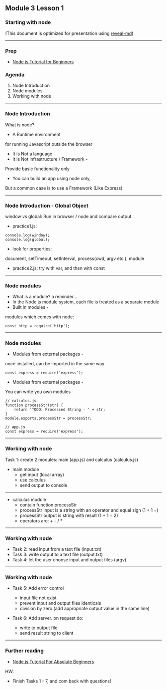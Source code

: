 ## Module 3 Lesson 1
### Starting with node
(This document is optimized for presentation using [reveal-md](https://github.com/webpro/reveal-md))

---

### Prep
* [Node.js Tutorial for Beginners](https://www.youtube.com/watch?v=TlB_eWDSMt4)

### Agenda
1. Node Introduction
2. Node modules
3. Working with node

---
### Node Introduction
What is node?
* <!-- .element: class="fragment" --> A Runtime environment
for running Javascript outside the browser

* <!-- .element: class="fragment" --> It is Not a language

* <!-- .element: class="fragment" --> It is Not infrastructure / Framework -
Provide basic functionality only

* <!-- .element: class="fragment" --> You can build an app using node only,
But a common case is to use a Framework (Like Express)

---
### Node Introduction - Global Object
window vs global:
Run in browser / node and compare output
* <!-- .element: class="fragment" --> practice1.js:
```
console.log(window);
console.log(global);
```
* <!-- .element: class="fragment" --> look for properties:
document, setTimeout, setInterval, process(cwd, argv etc.), module

* <!-- .element: class="fragment" --> practice2.js: try with var, and then with const

---
### Node modules
* <!-- .element: class="fragment" --> What is a module? a reminder...

* <!-- .element: class="fragment" --> In the Node.js module system, each file is treated as a separate module

* <!-- .element: class="fragment" --> Built in modules -
modules which comes with node:
<!-- .element: class="fragment" -->
```
const http = require('http');
```

---
### Node modules
* <!-- .element: class="fragment" --> Modules from external packages -
once installed, can be imported in the same way
```
const express = require('express');
```
* <!-- .element: class="fragment" --> Modules from external packages -
You can write you own modules

```
// calculus.js
function processStr(str) {
    return 'TODO: Processed String - ' + str;
}
module.exports.processStr = processStr;

// app.js
const express = require('express');
```
<!-- .element: class="fragment" -->

---
### Working with node
Task 1: create 2 modules: main (app.js) and calculus (calculus.js)
* main module
    - get input (local array)
    - use calculus
    - send output to console
---

* calculus module
    - contain function processStr
    - processStr input is a string with an operator and equal sign (1 + 1 =)
    - processStr output is string with result (1 + 1 = 2)
    - operators are:  + - / *

---
### Working with node
* Task 2: read input from a text file (input.txt)
* Task 3: write output to a text file (output.txt)
* Task 4: let the user choose input and output files (argv)

---
### Working with node

* Task 5: Add error control
    - input file not exist
    - prevent input and output files identicals
    - division by zero (add appropriate output value in the same line)

* Task 6: Add server. on request do:
    - write to output file
    - send result string to client

---
### Further reading
* [Node.js Tutorial For Absolute Beginners](https://www.youtube.com/watch?v=U8XF6AFGqlc)

HW:
* Finish Tasks 1 - 7, and com back with questions!
